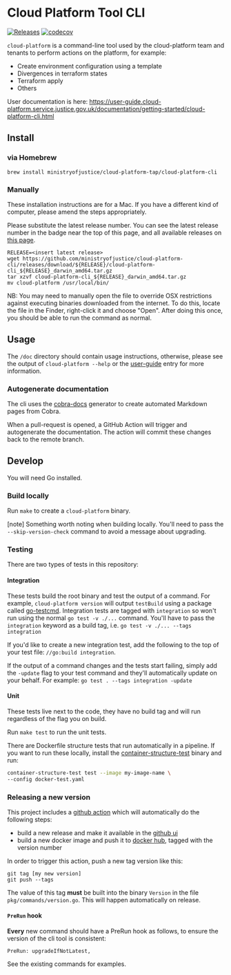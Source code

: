 # Cloud Platform Tool CLI

[![Releases](https://img.shields.io/github/release/ministryofjustice/cloud-platform-cli/all.svg?style=flat-square)](https://github.com/ministryofjustice/cloud-platform-cli/releases)
[![codecov](https://codecov.io/gh/ministryofjustice/cloud-platform-cli/branch/main/graph/badge.svg?token=BUF45279MY)](https://codecov.io/gh/ministryofjustice/cloud-platform-cli)

`cloud-platform` is a command-line tool used by the cloud-platform team and tenants to perform actions on the platform, for example:

- Create environment configuration using a template
- Divergences in terraform states
- Terraform apply
- Others

User documentation is here: https://user-guide.cloud-platform.service.justice.gov.uk/documentation/getting-started/cloud-platform-cli.html

## Install

### via Homebrew

```
brew install ministryofjustice/cloud-platform-tap/cloud-platform-cli
```

### Manually

These installation instructions are for a Mac. If you have a different kind of
computer, please amend the steps appropriately.

Please substitute the latest release number. You can see the latest release
number in the badge near the top of this page, and all available releases on
[this page][github ui].

```
RELEASE=<insert latest release>
wget https://github.com/ministryofjustice/cloud-platform-cli/releases/download/${RELEASE}/cloud-platform-cli_${RELEASE}_darwin_amd64.tar.gz
tar xzvf cloud-platform-cli_${RELEASE}_darwin_amd64.tar.gz
mv cloud-platform /usr/local/bin/
```

NB: You may need to manually open the file to override OSX restrictions against
executing binaries downloaded from the internet. To do this, locate the file in
the Finder, right-click it and choose "Open". After doing this once, you should
be able to run the command as normal.

## Usage

The `/doc` directory should contain usage instructions, otherwise, please see the output of `cloud-platform --help` or the [user-guide](https://user-guide.cloud-platform.service.justice.gov.uk/documentation/getting-started/cloud-platform-cli.html) entry for more information.

### Autogenerate documentation

The cli uses the [cobra-docs](https://github.com/spf13/cobra/blob/main/doc/md_docs.md) generator to create automated Markdown pages from Cobra.

When a pull-request is opened, a GitHub Action will trigger and autogenerate the documentation. The action will commit these changes back to the remote branch.

## Develop

You will need Go installed.

### Build locally

Run `make` to create a `cloud-platform` binary.

[note] Something worth noting when building locally. You'll need to pass the `--skip-version-check` command to avoid a message about upgrading.

### Testing

There are two types of tests in this repository:

#### Integration

These tests build the root binary and test the output of a command. For example, `cloud-platform version` will output `testBuild` using a package called [go-testcmd](https://github.com/google/go-cmdtest). Integration tests are tagged with `integration` so won't run using the normal `go test -v ./...` command. You'll have to pass the `integration` keyword as a build tag, i.e. `go test -v ./... --tags integration`

If you'd like to create a new integration test, add the following to the top of your test file: `//go:build integration`.

If the output of a command changes and the tests start failing, simply add the `-update` flag to your test command and they'll automatically update on your behalf. For example: `go test . --tags integration -update`

#### Unit

These tests live next to the code, they have no build tag and will run regardless of the flag you on build.

Run `make test` to run the unit tests.

There are Dockerfile structure tests that run automatically in a pipeline. If you want to run these locally, install the [container-structure-test](https://github.com/GoogleContainerTools/container-structure-test#installation) binary and run:

```bash
container-structure-test test --image my-image-name \
--config docker-test.yaml
```

### Releasing a new version

This project includes a [github action](.github/workflows/build-release.yml) which
will automatically do the following steps:

- build a new release and make it available in the [github ui]
- build a new docker image and push it to [docker hub], tagged with the version number

In order to trigger this action, push a new tag version like this:

```
git tag [my new version]
git push --tags
```

The value of this tag **must** be built into the binary `Version` in the file `pkg/commands/version.go`. This will happen automatically on release.

#### `PreRun` hook

**Every** new command should have a PreRun hook as follows, to ensure the version of the cli tool is consistent:

```
PreRun: upgradeIfNotLatest,
```

See the existing commands for examples.

[docker hub]: https://hub.docker.com/repository/docker/ministryofjustice/cloud-platform-cli
[github ui]: https://github.com/ministryofjustice/cloud-platform-cli/releases

